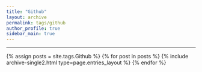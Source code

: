 ```yaml
---
title: "Github"
layout: archive
permalink: tags/github
author_profile: true
sidebar_main: true
---
```


<!-- 공백이 포함되어 있는 카테고리 이름의 경우 site.tags['a b c'] 이런식으로! -->

***

{% assign posts = site.tags.Github %}
{% for post in posts %} {% include archive-single2.html type=page.entries_layout %} {% endfor %}

